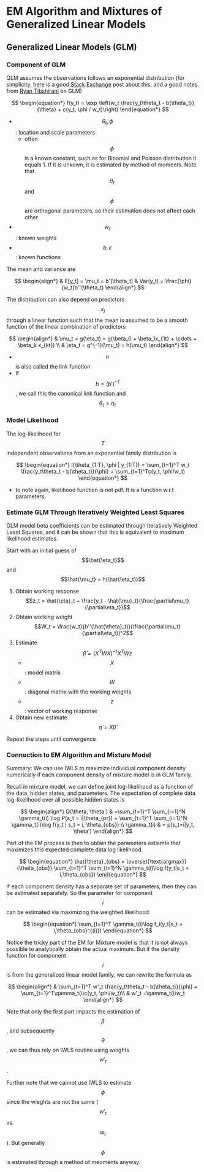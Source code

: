 # EM Algorithm and Mixtures of Generalized Linear Models

## Generalized Linear Models (GLM)

### Component of GLM&#x20;

GLM assumes the observations follows an exponential distribution (for simplicity, here is a good [Stack Exchange](https://stats.stackexchange.com/questions/284260/why-do-we-assume-the-exponential-family-in-the-glm-context) post about this, and a good notes from [Ryan Tibshirani](https://www.stat.cmu.edu/~ryantibs/advmethods/notes/glm.pdf) on GLM) &#x20;

$$
\begin{equation*}
f(y_t) = \exp \left(w_t \frac{y_t\theta_t - b(\theta_t)}{\theta} + c(y_t, \phi / w_t)\right)
\end{equation*}
$$

* $$\theta_t, \phi$$ : location and scale parameters&#x20;
  * often $$\phi$$ is a known constant, such as for Binomial and Poisson distribution it equals 1. If it is unkown, it is estimated by method of moments. Note that $$\theta_t$$ and $$\phi$$ are orthogonal parameters, so their estimation does not affect each other
* $$w_t$$: known weights
* $$b, c$$: known functions&#x20;

The mean and variance are&#x20;

$$
\begin{align*}
& E[y_t] = \mu_t = b'(\theta_t) & Var(y_t) = \frac{\phi}{w_t}b''(\theta_t)
\end{align*}
$$

The distribution can also depend on predictors $$x_j$$through a linear function such that the mean is assumed to be a smooth function of the linear combination of predictors&#x20;

$$
\begin{align*}
& \mu_t = g(\eta_t) = g(\beta_0 + \beta_1x_{1t} + \cdots + \beta_k x_{kt}) \\
& \eta_t = g^{-1}(\mu_t) = h(\mu_t)
\end{align*}
$$

* $$h$$ is also called the link function
* If $$h=(b')^{-1}$$, we call this the canonical link function and $$\theta_t = \eta_t$$

### Model Likelihood

The log-likelihood for $$T$$ independent observations from an exponential family distribution is&#x20;

$$
\begin{equation*}
l(\theta_{1:T}, \phi | y_{1:T}) = \sum_{t=1}^T w_t \frac{y_t\theta_t - b(\theta_t)}{\phi} + \sum_{t=1}^Tc(y_t, \phi/w_t)
\end{equation*}
$$

* to note again, likelihood function is not pdf. It is a function w.r.t parameters.&#x20;

### Estimate GLM Through Iteratively Weighted Least Squares&#x20;

GLM model beta coefficients can be estimated through Iteratively Weighted Least Squares, and it can be shown that this is equivalent to maximum likelihood estimates.&#x20;

Start with an initial guess of $$\hat{\eta_t}$$ and $$\hat{\mu_t} = h(\hat{\eta_t})$$

1. Obtain working response $$z_t = \hat{\eta}_t + \frac{y_t - \hat{\mu}_t}{\frac{\partial\mu_t}{\partial\eta_t}}$$
2. Obtain working weight $$W_t = \frac{w_t}{b''(\hat{\theta}_t)}(\frac{\partial\mu_t}{\partial\eta_t})^2$$
3. Estimate $$\hat{\beta} = (X^TWX)^{-1}X^TWz$$
   * $$X$$: model matrix&#x20;
   * $$W$$: diagonal matrix with the working weights&#x20;
   * $$z$$: vector of working response
4. Obtain new estimate $$\hat{\eta}=X\hat{\beta}$$

Repeat the steps until convergence&#x20;

### Connection to EM Algorithm and Mixture Model&#x20;

Summary: We can use IWLS to maximize individual component density numerically if each component density of mixture model is in GLM family.&#x20;

Recall in mixture model, we can define joint log-likelihood as a function of the data, hidden states, and parameters. The expectation of complete data log-likelihood over all possible hidden states is&#x20;

$$
\begin{align*}
Q(\theta, \theta') & =\sum_{t=1}^T \sum_{i=1}^N \gamma_t(i) \log P(s_t = i|\theta_{pr}) + \sum_{t=1}^T \sum_{i=1}^N \gamma_t(i)\log f(y_t | s_t = i, \theta_{obs}) \\
\gamma_t(i) & = p(s_t=i|y_t, \theta')
\end{align*}
$$

Part of the EM process is then to obtain the parameters estiamte that maximizes this expected complete data log likelihood.&#x20;

$$
\begin{equation*} \hat{\theta}_{obs} = \overset{\text{argmax}}{\theta_{obs}} \sum_{t=1}^T \sum_{i=1}^N \gamma_t(i)\log f(y_t|s_t = i,\theta_{obs}) \end{equation*}
$$

If each component density has a separate set of parameters, then they can be estimated separately. So the parameter for component $$i$$ can be estimated via maximizing the weighted likelihood:&#x20;

$$
\begin{equation*} \sum_{t=1}^T \gamma_t(i)\log f_i(y_t|s_t = i,\theta_{obs}^{(i)}) \end{equation*}
$$

Notice the tricky part of the EM for Mixture model is that it is not always possible to analytically obtain the actual maximum. But if the density function for component $$i$$ is from the generalized linear model family, we can rewrite the formula as&#x20;

$$
\begin{align*} 
& \sum_{t=1}^T w'_t \frac{y_t\theta_t - b(\theta_t)}{\phi} + \sum_{t=1}^T\gamma_t(i)c(y_t, \phi/w_t)\\
& w'_t =\gamma_t(i)w_t
\end{align*}
$$

Note that only the first part impacts the estimation of $$\beta$$, and subsequently $$\theta$$, we can thus rely on IWLS routine using weights $$w'_t$$.&#x20;

Further note that we cannot use IWLS to estimate $$\phi$$ since the wieghts are not the same ($$w'_t$$ vs. $$w_t$$). But generally $$\phi$$ is estimated through a method of meoments anyway.&#x20;









